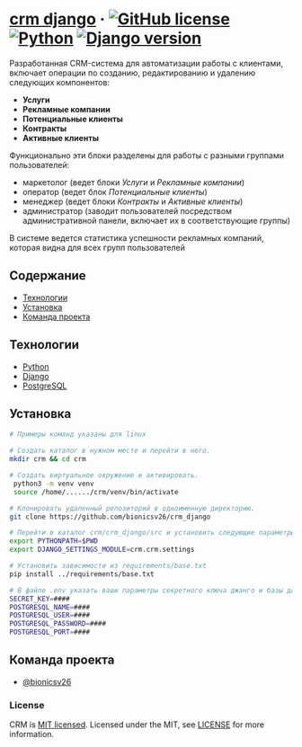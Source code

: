 
# [crm django]() &middot; [![GitHub license](https://img.shields.io/badge/license-MIT-blue.svg)](https://github.com/facebook/react/blob/main/LICENSE)  [![Python](https://img.shields.io/badge/Python-3.10.12-brightgreen.svg)](https://www.python.org/downloads/) [![Django version](https://img.shields.io/badge/Django%20-4.2.10%20-brightgreen)](https://docs.djangoproject.com/en/4.2/)

Разработанная CRM-система для автоматизации работы с клиентами, включает операции по созданию, редактированию и удалению следующих компонентов:
* **Услуги**
* **Рекламные компании** 
* **Потенциальные клиенты**
* **Контракты**
* **Активные клиенты**

Функционально эти блоки разделены для работы с разными группами пользователей:
* маркетолог (ведет блоки *Услуги* и *Рекламные компании*)
* оператор (ведет блок *Потенциальные клиенты*)
* менеджер (ведет блоки *Контракты* и *Активные клиенты*)
* администратор (заводит пользователей посредством административной панели, включает их в соответствующие группы)

В системе ведется статистика успешности рекламных компаний, которая видна для всех групп пользователей


## Содержание
- [Технологии](#технологии)
- [Установка](#Установка)
- [Команда проекта](#команда-проекта)

## Технологии
- [Python](https://www.python.org/)
- [Django](https://www.djangoproject.com/download/)
- [PostgreSQL](https://www.postgresql.org/download/)

## Установка

```bash
# Примеры команд указаны для linux

# Создать каталог в нужном месте и перейти в него.
mkdir crm && cd crm

# Создать виртуальное окружение и активировать.
 python3 -m venv venv
 source /home/....../crm/venv/bin/activate

# Клонировать удаленный репозиторий в одноименную директорию.
git clone https://github.com/bionicsv26/crm_django

# Перейти в каталог crm/crm_django/src и установить следующие параметры виртeального окружения:
export PYTHONPATH=$PWD
export DJANGO_SETTINGS_MODULE=crm.crm.settings

# Установить зависимости из requirements/base.txt
pip install ../requirements/base.txt

# В файле .env указать ваши параметры секретного ключа джанго и базы данных PostgreSQL
SECRET_KEY=####
POSTGRESQL_NAME=####
POSTGRESQL_USER=####
POSTGRESQL_PASSWORD=####
POSTGRESQL_PORT=####
```

## Команда проекта

- [@bionicsv26](https://github.com/bionicsv26)

### License

CRM is [MIT licensed](./LICENSE).
Licensed under the MIT, see [LICENSE](./LICENSE) for more information.